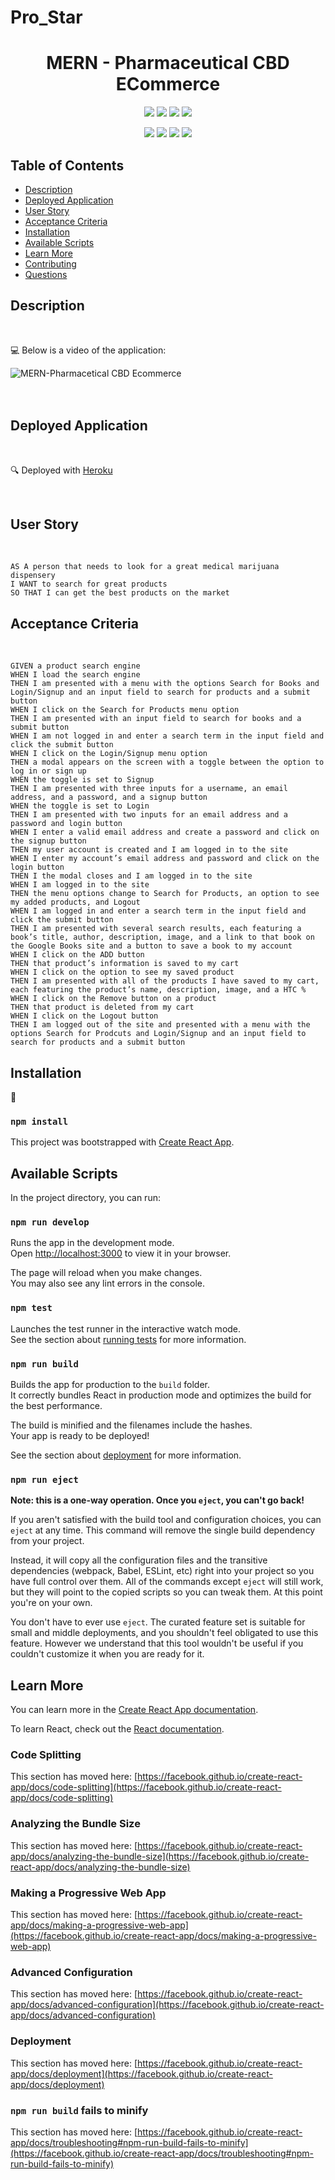 # Pro_Star

<h1 align="center"> MERN - Pharmaceutical CBD ECommerce </h1>
  
<p align="center">
    <img src="https://img.shields.io/github/repo-size/mikeydgithub/Pro_Star" />
    <img src="https://img.shields.io/github/languages/top/mikeydgithub/Pro_Star"  />
    <img src="https://img.shields.io/github/issues/mikeydgithub/Pro_Star" />
    <img src="https://img.shields.io/github/last-commit/mikeydgithub/Pro_Star" >
    <!-- <a href="https://github.com/mikeydgithub/Pro_Star"><img src="https://img.shields.io/github/followers/?style=social" target="_blank" /></a> -->
</p>
  
<p align="center">
    <img src="https://img.shields.io/badge/JavaScript-yellow" />
    <img src="https://img.shields.io/badge/ReactJS-purple" />
    <img src="https://img.shields.io/badge/SaSS-pink" />
    <img src="https://img.shields.io/badge/MongoDB-green" />
    <!-- <img src="https://img.shields.io/badge/AnimatedCursor-red"  /> -->
</p>

## Table of Contents

- [Description](#description)
- [Deployed Application](#deployed-application)
- [User Story](#user-story)
- [Acceptance Criteria](#acceptance-criteria)
- [Installation](#installation)
- [Available Scripts](#available-scripts)
- [Learn More](#learn-more)
- [Contributing](#contributing)
- [Questions](#questions)

## Description
</br>
  
💻 Below is a video of the application:
  
![MERN-Pharmacetical CBD Ecommerce](./images/demo.gif)
</br></br></br>
## Deployed Application
</br>

🔍 Deployed with [Heroku](https://ploom-app.herokuapp.com/)

</br>

## User Story

</br>

```
AS A person that needs to look for a great medical marijuana dispensery
I WANT to search for great products 
SO THAT I can get the best products on the market
```

## Acceptance Criteria

</br>

```
GIVEN a product search engine
WHEN I load the search engine
THEN I am presented with a menu with the options Search for Books and Login/Signup and an input field to search for products and a submit button
WHEN I click on the Search for Products menu option
THEN I am presented with an input field to search for books and a submit button
WHEN I am not logged in and enter a search term in the input field and click the submit button
WHEN I click on the Login/Signup menu option
THEN a modal appears on the screen with a toggle between the option to log in or sign up
WHEN the toggle is set to Signup
THEN I am presented with three inputs for a username, an email address, and a password, and a signup button
WHEN the toggle is set to Login
THEN I am presented with two inputs for an email address and a password and login button
WHEN I enter a valid email address and create a password and click on the signup button
THEN my user account is created and I am logged in to the site
WHEN I enter my account’s email address and password and click on the login button
THEN I the modal closes and I am logged in to the site
WHEN I am logged in to the site
THEN the menu options change to Search for Products, an option to see my added products, and Logout
WHEN I am logged in and enter a search term in the input field and click the submit button
THEN I am presented with several search results, each featuring a book’s title, author, description, image, and a link to that book on the Google Books site and a button to save a book to my account
WHEN I click on the ADD button
THEN that product’s information is saved to my cart
WHEN I click on the option to see my saved product
THEN I am presented with all of the products I have saved to my cart, each featuring the product’s name, description, image, and a HTC %
WHEN I click on the Remove button on a product
THEN that product is deleted from my cart
WHEN I click on the Logout button
THEN I am logged out of the site and presented with a menu with the options Search for Prodcuts and Login/Signup and an input field to search for products and a submit button
```

## Installation
💾 

### `npm install`

This project was bootstrapped with [Create React App](https://github.com/facebook/create-react-app).

## Available Scripts

In the project directory, you can run:

### `npm run develop`

Runs the app in the development mode.\
Open [http://localhost:3000](http://localhost:3000) to view it in your browser.

The page will reload when you make changes.\
You may also see any lint errors in the console.

### `npm test`

Launches the test runner in the interactive watch mode.\
See the section about [running tests](https://facebook.github.io/create-react-app/docs/running-tests) for more information.

### `npm run build`

Builds the app for production to the `build` folder.\
It correctly bundles React in production mode and optimizes the build for the best performance.

The build is minified and the filenames include the hashes.\
Your app is ready to be deployed!

See the section about [deployment](https://facebook.github.io/create-react-app/docs/deployment) for more information.

### `npm run eject`

**Note: this is a one-way operation. Once you `eject`, you can't go back!**

If you aren't satisfied with the build tool and configuration choices, you can `eject` at any time. This command will remove the single build dependency from your project.

Instead, it will copy all the configuration files and the transitive dependencies (webpack, Babel, ESLint, etc) right into your project so you have full control over them. All of the commands except `eject` will still work, but they will point to the copied scripts so you can tweak them. At this point you're on your own.

You don't have to ever use `eject`. The curated feature set is suitable for small and middle deployments, and you shouldn't feel obligated to use this feature. However we understand that this tool wouldn't be useful if you couldn't customize it when you are ready for it.

## Learn More

You can learn more in the [Create React App documentation](https://facebook.github.io/create-react-app/docs/getting-started).

To learn React, check out the [React documentation](https://reactjs.org/).

### Code Splitting

This section has moved here: [https://facebook.github.io/create-react-app/docs/code-splitting](https://facebook.github.io/create-react-app/docs/code-splitting)

### Analyzing the Bundle Size

This section has moved here: [https://facebook.github.io/create-react-app/docs/analyzing-the-bundle-size](https://facebook.github.io/create-react-app/docs/analyzing-the-bundle-size)

### Making a Progressive Web App

This section has moved here: [https://facebook.github.io/create-react-app/docs/making-a-progressive-web-app](https://facebook.github.io/create-react-app/docs/making-a-progressive-web-app)

### Advanced Configuration

This section has moved here: [https://facebook.github.io/create-react-app/docs/advanced-configuration](https://facebook.github.io/create-react-app/docs/advanced-configuration)

### Deployment

This section has moved here: [https://facebook.github.io/create-react-app/docs/deployment](https://facebook.github.io/create-react-app/docs/deployment)

### `npm run build` fails to minify

This section has moved here: [https://facebook.github.io/create-react-app/docs/troubleshooting#npm-run-build-fails-to-minify](https://facebook.github.io/create-react-app/docs/troubleshooting#npm-run-build-fails-to-minify)
